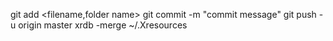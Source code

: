 git add <filename,folder name>
git commit -m "commit message"
git push -u origin master
xrdb -merge ~/.Xresources